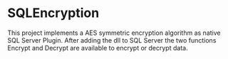 # SQLEncryption

This project implements a AES symmetric encryption algorithm as native SQL Server Plugin.
After adding the dll to SQL Server the two functions Encrypt and Decrypt are available to encrypt or decrypt data.
